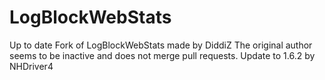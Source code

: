 # LogBlockWebStats
Up to date Fork of LogBlockWebStats made by DiddiZ
The original author seems to be inactive and does not merge pull requests.
Update to 1.6.2 by NHDriver4
